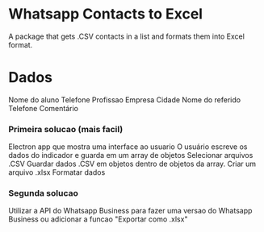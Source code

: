 # Whatsapp Contacts to Excel

A package that gets .CSV contacts in a list and formats them into Excel format.
# Dados

Nome do aluno
Telefone
Profissao
Empresa
Cidade 
Nome do referido    
Telefone
Comentário
 
### Primeira solucao (mais facil)
    
Electron app que mostra uma interface ao usuario
O usuário escreve os dados do indicador e guarda em um array de objetos
Selecionar arquivos .CSV
Guardar dados .CSV em objetos dentro de objetos da array.
Criar um arquivo .xlsx
Formatar dados
    
### Segunda solucao
    
Utilizar a API do Whatsapp Business para fazer uma versao do Whatsapp Business ou
adicionar a funcao "Exportar como .xlsx"